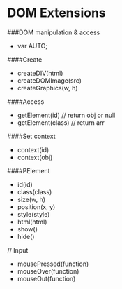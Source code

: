 DOM Extensions
==========

###DOM manipulation & access
+ var AUTO;

####Create 
+ createDIV(html)
+ createDOMImage(src)
+ createGraphics(w, h)

####Access
+ getElement(id) // return obj or null
+ getElement(class) // return arr

####Set context
+ context(id)
+ context(obj)


####PElement

+ id(id)
+ class(class)
+ size(w, h) 
+ position(x, y)
+ style(style)
+ html(html)
+ show()
+ hide()

// Input
+ mousePressed(function)
+ mouseOver(function)
+ mouseOut(function)



